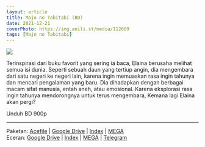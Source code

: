 ```yaml
---
layout: article
title: Majo no Tabitabi (BD)
date: 2021-12-21
coverPhoto: https://img.anili.st/media/112609
tags: [Majo no Tabitabi]
---
```


![](https://img.anili.st/media/112609)

Terinspirasi dari buku favorit yang sering ia baca, Elaina berusaha melihat semua isi dunia. Seperti sebuah daun yang tertiup angin, dia mengembara dari satu negeri ke negeri lain, karena ingin memuaskan rasa ingin tahunya dan mencari pengalaman yang baru. Dia dihadapkan dengan berbagai macam sifat manusia, entah aneh, atau emosional. Karena eksplorasi rasa ingin tahunya mendorongnya untuk terus mengembara, Kemana lagi Elaina akan pergi?

Unduh BD 900p

---
Paketan: [Acefile](https://acefile.co/f/73180317/elaina-majo-no-tabitabi-bdx265-900pflac-7z
) | [Google Drive](https://drive.google.com/file/d/1-3doPw1suP5gdA4XbfK35zjKxz7jCdBZ/view?usp=sharing) | [Index](https://proyek.a-1ddl.workers.dev/1:/%5BElaina%5D%20Majo%20no%20Tabitabi%20%5BBD%5D%5Bx265%20900p%5D%5BFLAC%5D.7z) | [MEGA](https://mega.nz/file/0n5AQaQS#5lBk4qKUUHNzPqWXqMbao8AGy4Samujsx8FaOqfg6ks)
<br>
Eceran: [Google Drive](https://drive.google.com/drive/folders/1eIHVLZCstxrEWg1BUdd0dIYuwsVEusM6?usp=sharing) | [Index](https://proyek.a-1ddl.workers.dev/0:/Musim%20Gugur%202020/%5BBD%5D/%5BElaina%5D%20Majo%20no%20Tabitabi%20%5BBD%5D%5Bx265%20900p%5D%5BFLAC%5D/) | [MEGA](https://mega.nz/folder/NqpVEQ6L#2YiMJ83AK3seo6UKhe8y_w) | [Telegram](https://t.me/a1fansub/35)
